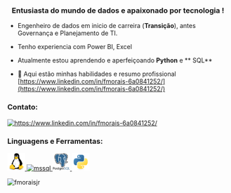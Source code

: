 <h3 align="center">Entusiasta do mundo de dados e apaixonado por tecnologia ! </h3>

- Engenheiro de dados em inicio de carreira (**Transição**), antes Governança e Planejamento de TI.
- Tenho experiencia com Power BI, Excel
- Atualmente estou aprendendo e aperfeiçoando **Python** e ** SQL**

- 📄 Aqui estão minhas habilidades e resumo profissional [https://www.linkedin.com/in/fmorais-6a0841252/](https://www.linkedin.com/in/fmorais-6a0841252/)

<h3 align="left">Contato:</h3>
<p align="left">
<a href="https://linkedin.com/in/https://www.linkedin.com/in/fmorais-6a0841252/" target="blank"><img align="center" src="https://raw.githubusercontent.com/rahuldkjain/github-profile-readme-generator/master/src/images/icons/Social/linked-in-alt.svg" alt="https://www.linkedin.com/in/fmorais-6a0841252/" height="30" width="40" /></a>
</p>

<h3 align="left">Linguagens e Ferramentas:</h3>
<p align="left"> <a href="https://www.linux.org/" target="_blank" rel="noreferrer"> <img src="https://raw.githubusercontent.com/devicons/devicon/master/icons/linux/linux-original.svg" alt="linux" width="40" height="40"/> </a> <a href="https://www.microsoft.com/en-us/sql-server" target="_blank" rel="noreferrer"> <img src="https://www.svgrepo.com/show/303229/microsoft-sql-server-logo.svg" alt="mssql" width="40" height="40"/> </a> <a href="https://www.mysql.com/" target="_blank" rel="noreferrer"> </a> <a href="https://www.postgresql.org" target="_blank" rel="noreferrer"> <img src="https://raw.githubusercontent.com/devicons/devicon/master/icons/postgresql/postgresql-original-wordmark.svg" alt="postgresql" width="40" height="40"/> </a> <a href="https://www.python.org" target="_blank" rel="noreferrer"> <img src="https://raw.githubusercontent.com/devicons/devicon/master/icons/python/python-original.svg" alt="python" width="40" height="40"/> </a> 

<p><img align="center" src="https://github-readme-stats.vercel.app/api/top-langs?username=fmoraisjr&show_icons=true&locale=en&layout=compact" alt="fmoraisjr" /></p>

<!---
- 👋 Hi, I’m @fmoraisjr
- 👀 I’m interested in ...
- 🌱 I’m currently learning ...
- 💞️ I’m looking to collaborate on ...
- 📫 How to reach me ...
- 😄 Pronouns: ...
- ⚡ Fun fact: ...


fmoraisjr/fmoraisjr is a ✨ special ✨ repository because its `README.md` (this file) appears on your GitHub profile.
You can click the Preview link to take a look at your changes.
--->
